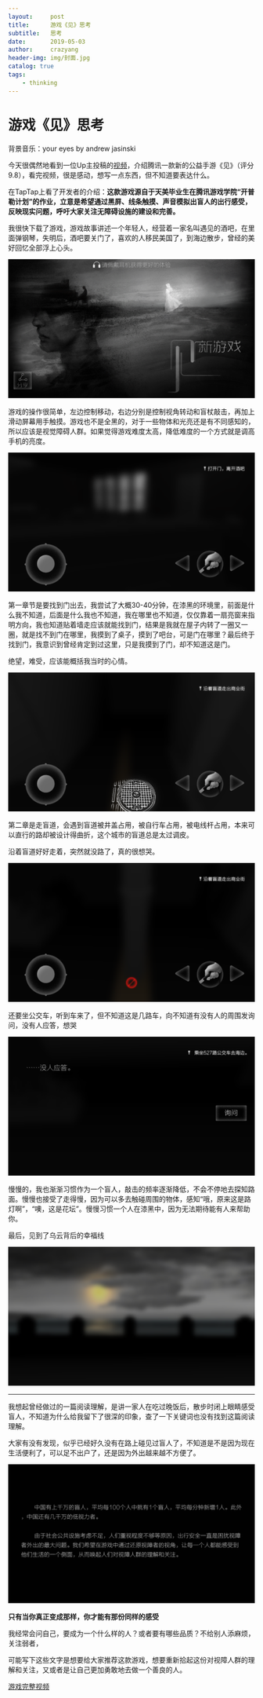 ```yaml
---
layout:     post
title:      游戏《见》思考
subtitle:   思考
date:       2019-05-03
author:     crazyang
header-img: img/封面.jpg
catalog: true
tags:
    - thinking
---
```


# 游戏《见》思考

背景音乐：your eyes by andrew jasinski



今天很偶然地看到一位Up主投稿的[视频](<https://www.bilibili.com/video/av51046840?t=45>)，介绍腾讯一款新的公益手游《见》（评分9.8），看完视频，很是感动，想写一点东西，但不知道要表达什么。

在TapTap上看了开发者的介绍：**这款游戏源自于天美毕业生在腾讯游戏学院“开普勒计划”的作业，立意是希望通过黑屏、线条触摸、声音模拟出盲人的出行感受，反映现实问题，呼吁大家关注无障碍设施的建设和完善。**

我很快下载了游戏，游戏故事讲述一个年轻人，经营着一家名叫遇见的酒吧，在里面弹钢琴，失明后，酒吧要关门了，喜欢的人移民美国了，到海边散步，曾经的美好回忆全部浮上心头。

![IMG_0350](img/游戏界面.PNG)

游戏的操作很简单，左边控制移动，右边分别是控制视角转动和盲杖敲击，再加上滑动屏幕用手触摸。游戏也不是全黑的，对于一些物体和光亮还是有不同感知的，所以应该是视觉障碍人群。如果觉得游戏难度太高，降低难度的一个方式就是调高手机的亮度。

![IMG_0353](img/初始.PNG)

第一章节是要找到门出去，我尝试了大概30-40分钟，在漆黑的环境里，前面是什么我不知道，后面是什么我也不知道，我在哪里也不知道，仅仅靠着一扇亮窗来指明方向，我也知道贴着墙走应该就能找到门，结果是我就在屋子内转了一圈又一圈，就是找不到门在哪里，我摸到了桌子，摸到了吧台，可是门在哪里？最后终于找到门，我意识到曾经肯定到过这里，只是我摸到了门，却不知道这是门。

绝望，难受，应该能概括我当时的心情。

![井盖](img/井盖.PNG)

第二章是走盲道，会遇到盲道被井盖占用，被自行车占用，被电线杆占用，本来可以直行的路却被设计得曲折，这个城市的盲道总是太过调皮。

沿着盲道好好走着，突然就没路了，真的很想哭。

![突然没路了](img/突然没路了.PNG)

还要坐公交车，听到车来了，但不知道这是几路车，向不知道有没有人的周围发询问，没有人应答，想哭

![公交站](img/公交站.PNG)

慢慢的，我也渐渐习惯作为一个盲人，敲击的频率逐渐降低，不会不停地去探知路面。慢慢也接受了走得慢，因为可以多去触碰周围的物体，感知“哦，原来这是路灯啊”，“噢，这是花坛”。慢慢习惯一个人在漆黑中，因为无法期待能有人来帮助你。

最后，见到了乌云背后的幸福线

![乌云背后的幸福线](img/乌云背后的幸福线.PNG)



------



我想起曾经做过的一篇阅读理解，是讲一家人在吃过晚饭后，散步时闭上眼睛感受盲人，不知道为什么给我留下了很深的印象，查了一下关键词也没有找到这篇阅读理解。

大家有没有发现，似乎已经好久没有在路上碰见过盲人了，不知道是不是因为现在生活便利了，可以足不出户了，还是因为外出越来越不方便了。

![现状](img/现状.PNG)

**只有当你真正变成那样，你才能有那份同样的感受**

我经常会问自己，要成为一个什么样的人？或者要有哪些品质？不给别人添麻烦，关注弱者，

可能写下这些文字是想要给大家推荐这款游戏，想要重新拾起这份对视障人群的理解和关注，又或者是让自己更加勇敢地去做一个善良的人。

[游戏完整视频]()